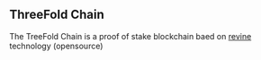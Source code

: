## ThreeFold Chain

The TreeFold Chain is a proof of stake blockchain baed on [revine](https://github.com/rivine/rivine) technology (opensource) 
